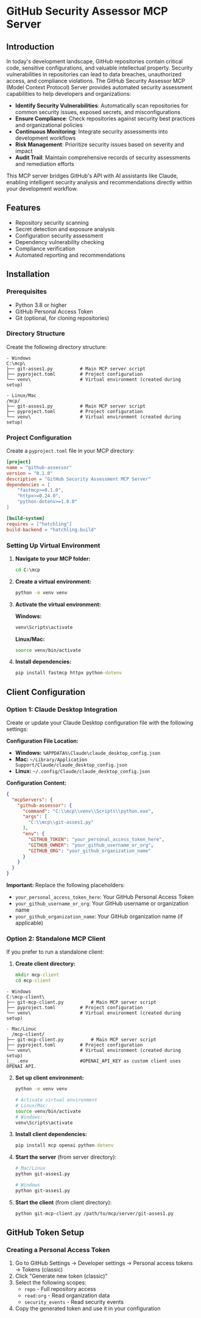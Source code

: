 # GitHub Security Assessor MCP Server

## Introduction

In today's development landscape, GitHub repositories contain critical code, sensitive configurations, and valuable intellectual property. Security vulnerabilities in repositories can lead to data breaches, unauthorized access, and compliance violations. The GitHub Security Assessor MCP (Model Context Protocol) Server provides automated security assessment capabilities to help developers and organizations:

- **Identify Security Vulnerabilities**: Automatically scan repositories for common security issues, exposed secrets, and misconfigurations
- **Ensure Compliance**: Check repositories against security best practices and organizational policies
- **Continuous Monitoring**: Integrate security assessments into development workflows
- **Risk Management**: Prioritize security issues based on severity and impact
- **Audit Trail**: Maintain comprehensive records of security assessments and remediation efforts

This MCP server bridges GitHub's API with AI assistants like Claude, enabling intelligent security analysis and recommendations directly within your development workflow.

## Features

- Repository security scanning
- Secret detection and exposure analysis
- Configuration security assessment
- Dependency vulnerability checking
- Compliance verification
- Automated reporting and recommendations

## Installation

### Prerequisites

- Python 3.8 or higher
- GitHub Personal Access Token
- Git (optional, for cloning repositories)

### Directory Structure

Create the following directory structure:

```
- Windows
C:\mcp\
├── git-asses1.py          # Main MCP server script
├── pyproject.toml         # Project configuration
└── venv\                  # Virtual environment (created during setup)
```

```
- Linux/Mac
/mcp/
├── git-asses1.py          # Main MCP server script
├── pyproject.toml         # Project configuration
└── venv\                  # Virtual environment (created during setup)
```

### Project Configuration

Create a `pyproject.toml` file in your MCP directory:

```toml
[project]
name = "github-assessor"
version = "0.1.0"
description = "GitHub Security Assessment MCP Server"
dependencies = [
    "fastmcp>=0.1.0",
    "httpx>=0.24.0",
    "python-dotenv>=1.0.0"
]

[build-system]
requires = ["hatchling"]
build-backend = "hatchling.build"
```

### Setting Up Virtual Environment

1. **Navigate to your MCP folder:**
   ```cmd
   cd C:\mcp
   ```

2. **Create a virtual environment:**
   ```cmd
   python -m venv venv
   ```

3. **Activate the virtual environment:**
   
   **Windows:**
   ```cmd
   venv\Scripts\activate
   ```
   
   **Linux/Mac:**
   ```bash
   source venv/bin/activate
   ```

4. **Install dependencies:**
   ```cmd
   pip install fastmcp httpx python-dotenv
   ```

## Client Configuration

### Option 1: Claude Desktop Integration

Create or update your Claude Desktop configuration file with the following settings:

**Configuration File Location:**
- **Windows:** `%APPDATA%\Claude\claude_desktop_config.json`
- **Mac:** `~/Library/Application Support/Claude/claude_desktop_config.json`
- **Linux:** `~/.config/Claude/claude_desktop_config.json`

**Configuration Content:**
```json
{
  "mcpServers": {
    "github-assessor": {
      "command": "C:\\mcp\\venv\\Scripts\\python.exe",
      "args": [
        "C:\\mcp\\git-asses1.py"
      ],
      "env": {
        "GITHUB_TOKEN": "your_personal_access_token_here",
        "GITHUB_OWNER": "your_github_username_or_org",
        "GITHUB_ORG": "your_github_organization_name"
      }
    }
  }
}
```

**Important:** Replace the following placeholders:
- `your_personal_access_token_here`: Your GitHub Personal Access Token
- `your_github_username_or_org`: Your GitHub username or organization name
- `your_github_organization_name`: Your GitHub organization name (if applicable)

### Option 2: Standalone MCP Client

If you prefer to run a standalone client:

1. **Create client directory:**
   ```cmd
   mkdir mcp-client
   cd mcp-client
   ```
   
```
- Windows
C:\mcp-client\
├── git-mcp-client.py          # Main MCP server script
├── pyproject.toml         # Project configuration
└── venv\                  # Virtual environment (created during setup)
```
```
- Mac/Linuc
  /mcp-client/
├── git-mcp-client.py          # Main MCP server script
├── pyproject.toml         # Project configuration
└── venv\                  # Virtual environment (created during setup)
|__ .env                   #OPENAI_API_KEY as custom client uses OPENAI API. 
```
2. **Set up client environment:**
   ```bash
   python -m venv venv
   
   # Activate virtual environment
   # Linux/Mac:
   source venv/bin/activate
   # Windows:
   venv\Scripts\activate
   ```

3. **Install client dependencies:**
   ```cmd
   pip install mcp openai python-dotenv
   ```

4. **Start the server** (from server directory):
   ```bash
   # Mac/Linux
   python git-asses1.py
   
   # Windows
   python git-asses1.py
   ```

5. **Start the client** (from client directory):
   ```bash
   python git-mcp-client.py /path/to/mcp/server/git-asses1.py
   ```

## GitHub Token Setup

### Creating a Personal Access Token

1. Go to GitHub Settings → Developer settings → Personal access tokens → Tokens (classic)
2. Click "Generate new token (classic)"
3. Select the following scopes:
   - `repo` - Full repository access
   - `read:org` - Read organization data
   - `security_events` - Read security events
4. Copy the generated token and use it in your configuration


